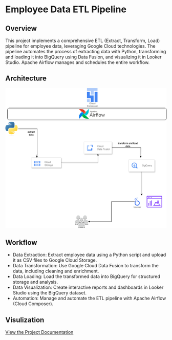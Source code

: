 # Employee Data ETL Pipeline

## Overview

This project implements a comprehensive ETL (Extract, Transform, Load) pipeline for employee data, 
leveraging Google Cloud technologies. The pipeline automates the process of extracting data with Python, 
transforming and loading it into BigQuery using Data Fusion, and visualizing it in Looker Studio. 
Apache Airflow manages and schedules the entire workflow.

## Architecture
![Data Visualization](./Architecture.png)

## Workflow

- Data Extraction: Extract employee data using a Python script and upload it as CSV files to Google Cloud Storage.
- Data Transformation: Use Google Cloud Data Fusion to transform the data, including cleaning and enrichment.
- Data Loading: Load the transformed data into BigQuery for structured storage and analysis.
- Data Visualization: Create interactive reports and dashboards in Looker Studio using the BigQuery dataset.
- Automation: Manage and automate the ETL pipeline with Apache Airflow (Cloud Composer).

## Visulization

[View the Project Documentation](./Employee_Report.pdf)
